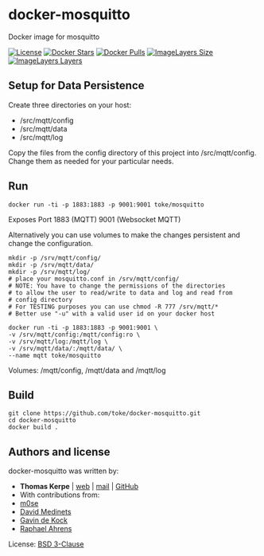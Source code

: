 docker-mosquitto
================

Docker image for mosquitto

[![License](https://img.shields.io/badge/license-MIT-blue.svg)](https://raw.githubusercontent.com/chadoe/docker-cleanup-volumes/master/LICENSE)
[![Docker Stars](https://img.shields.io/docker/stars/toke/mosquitto.svg)](https://hub.docker.com/r/toke/mosquitto/)
[![Docker Pulls](https://img.shields.io/docker/pulls/toke/mosquitto.svg)](https://hub.docker.com/r/toke/mosquitto/)
[![ImageLayers Size](https://img.shields.io/imagelayers/image-size/toke/mosquitto/latest.svg)](https://hub.docker.com/r/toke/mosquitto/)
[![ImageLayers Layers](https://img.shields.io/imagelayers/layers/toke/mosquitto/latest.svg)](https://hub.docker.com/r/toke/mosquitto/)

## Setup for Data Persistence

Create three directories on your host:

* /src/mqtt/config
* /src/mqtt/data
* /src/mqtt/log

Copy the files from the config directory of this project into /src/mqtt/config. Change them as needed for your particular needs.

## Run

    docker run -ti -p 1883:1883 -p 9001:9001 toke/mosquitto

Exposes Port 1883 (MQTT) 9001 (Websocket MQTT)

Alternatively you can use volumes to make the changes
persistent and change the configuration.

    mkdir -p /srv/mqtt/config/
    mkdir -p /srv/mqtt/data/
    mkdir -p /srv/mqtt/log/
    # place your mosquitto.conf in /srv/mqtt/config/
    # NOTE: You have to change the permissions of the directories
    # to allow the user to read/write to data and log and read from
    # config directory
    # For TESTING purposes you can use chmod -R 777 /srv/mqtt/*
    # Better use "-u" with a valid user id on your docker host

    docker run -ti -p 1883:1883 -p 9001:9001 \
    -v /srv/mqtt/config:/mqtt/config:ro \
    -v /srv/mqtt/log:/mqtt/log \
    -v /srv/mqtt/data/:/mqtt/data/ \
    --name mqtt toke/mosquitto

Volumes: /mqtt/config, /mqtt/data and /mqtt/log

## Build

    git clone https://github.com/toke/docker-mosquitto.git
    cd docker-mosquitto
    docker build .

## Authors and license

docker-mosquitto was written by:

* **Thomas Kerpe** | [web](https://toke.de/) | [mail](mailto:web@toke.de) | [GitHub](https://github.com/toke/)
* With contributions from:
 * [m0se](https://github.com/m0se)
 * [David Medinets](https://github.com/medined)
 * [Gavin de Kock](https://github.com/gavindekock)
 * [Raphael Ahrens](https://github.com/tantSinnister)

License: [BSD 3-Clause](https://tldrlegal.com/license/bsd-3-clause-license-%28revised%29)
